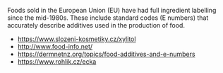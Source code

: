 Foods sold in the European Union (EU) have had full ingredient labelling since the mid-1980s. These include standard codes (E numbers) that accurately describe additives used in the production of food.  

* https://www.slozeni-kosmetiky.cz/xylitol
* http://www.food-info.net/
* https://dermnetnz.org/topics/food-additives-and-e-numbers
* https://www.rohlik.cz/ecka

